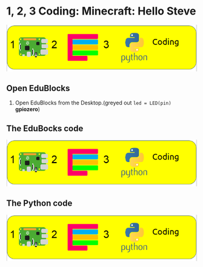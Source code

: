 # 1, 2, 3 Coding: Minecraft: Hello Steve
![](123cc2.png)

## Open EduBlocks

1. Open EduBlocks from the Desktop.(greyed out `led = LED(pin)` **gpiozero**)

## The EduBocks code
![](123cc2.png)

## The Python code
![](123cc2.png)
